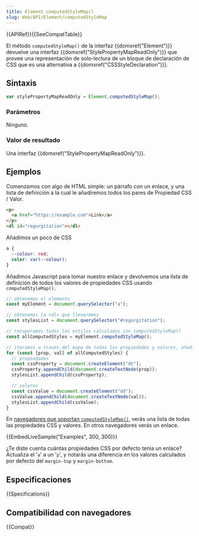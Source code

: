 ```yaml
---
title: Element.computedStyleMap()
slug: Web/API/Element/computedStyleMap
---
```


{{APIRef}}{{SeeCompatTable}}

El método `computedStyleMap()` de la interfaz {{domxref("Element")}} devuelve una interfaz {{domxref("StylePropertyMapReadOnly")}} que provee una representación de solo-lectura de un bloque de declaración de CSS que es una alternativa a {{domxref("CSSStyleDeclaration")}}.

## Sintaxis

```js
var stylePropertyMapReadOnly = Element.computedStyleMap();
```

### Parámetros

Ninguno.

### Valor de resultado

Una interfaz {{domxref("StylePropertyMapReadOnly")}}.

## Ejemplos

Comenzamos con algo de HTML simple: un párrafo con un enlace, y una lista de definición a la cual le añadiremos todos los pares de Propiedad CSS / Valor.

```html
<p>
  <a href="https://example.com">Link</a>
</p>
<dl id="regurgitation"></dl>
```

Añadimos un poco de CSS

```css
a {
  --colour: red;
  color: var(--colour);
}
```

Añadimos Javascript para tomar nuestro enlace y devolvemos una lista de definición de todos los valores de propiedades CSS usando `computedStyleMap().`

```js
// obtenemos el elemento
const myElement = document.querySelector("a");

// obtenemos la <dl> que llenaremos
const stylesList = document.querySelector("#regurgitation");

// recuperamos todos los estilos calculados con computedStyleMap()
const allComputedStyles = myElement.computedStyleMap();

// iteramos a través del mapa de todas las propiedades y valores, añadiendo un <dt> y <dd> para cada mapa
for (const [prop, val] of allComputedStyles) {
  // propiedades
  const cssProperty = document.createElement("dt");
  cssProperty.appendChild(document.createTextNode(prop));
  stylesList.appendChild(cssProperty);

  // valores
  const cssValue = document.createElement("dd");
  cssValue.appendChild(document.createTextNode(val));
  stylesList.appendChild(cssValue);
}
```

En [navegadores que soportan `computedStyleMap()`](#browser_compatibility), verás una lista de todas las propiedades CSS y valores. En otros navegadores verás un enlace.

{{EmbedLiveSample("Examples", 300, 300)}}

¿Te diste cuenta cuántas propiedades CSS por defecto tenía un enlace? Actualiza el '`a`' a un '`p`', y notarás una diferencia en los valores calculados por defecto del `margin-top` y `margin-bottom`.

## Especificaciones

{{Specifications}}

## Compatibilidad con navegadores

{{Compat}}

